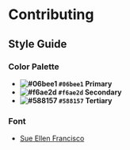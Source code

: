 # Contributing

## Style Guide

### Color Palette

- **![#06bee1](https://via.placeholder.com/15/06bee1/000000?text=+) `#06bee1` Primary**
- **![#f6ae2d](https://via.placeholder.com/15/f6ae2d/000000?text=+) `#f6ae2d` Secondary**
- **![#588157](https://via.placeholder.com/15/588157/000000?text=+) `#588157` Tertiary**

### Font

- [Sue Ellen Francisco](https://fonts.google.com/specimen/Sue+Ellen+Francisco#standard-styles)

